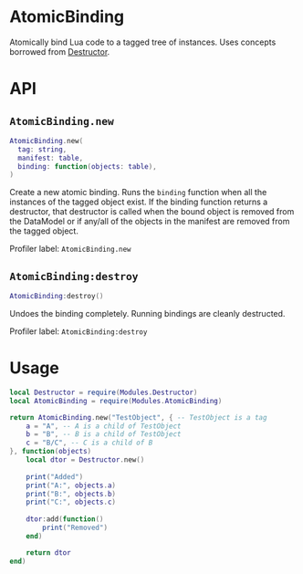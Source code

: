 # AtomicBinding
Atomically bind Lua code to a tagged tree of instances.
Uses concepts borrowed from [Destructor](https://github.com/Fraktality/Destructor).

# API
## `AtomicBinding.new`
```lua
AtomicBinding.new(
  tag: string,
  manifest: table,
  binding: function(objects: table),
)
```
Create a new atomic binding. Runs the `binding` function when all the instances of the tagged object exist. If the binding function returns a destructor, that destructor is called when the bound object is removed from the DataModel or if any/all of the objects in the manifest are removed from the tagged object.

Profiler label: `AtomicBinding.new`
## `AtomicBinding:destroy`
```lua
AtomicBinding:destroy()
```
Undoes the binding completely. Running bindings are cleanly destructed.

Profiler label: `AtomicBinding:destroy`
# Usage

```lua
local Destructor = require(Modules.Destructor)
local AtomicBinding = require(Modules.AtomicBinding)

return AtomicBinding.new("TestObject", { -- TestObject is a tag
	a = "A", -- A is a child of TestObject
	b = "B", -- B is a child of TestObject
	c = "B/C", -- C is a child of B
}, function(objects)
	local dtor = Destructor.new()
	
	print("Added")
	print("A:", objects.a)
	print("B:", objects.b)
	print("C:", objects.c)
	
	dtor:add(function()
		print("Removed")
	end)

	return dtor
end)
```
